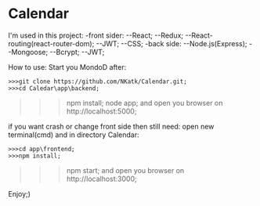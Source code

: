 # Calendar

I'm used in this project:
  -front sider:
    --React;
    --Redux;
    --React-routing(react-router-dom);
    --JWT;
    --CSS;
  -back side:
    --Node.js(Express);
    --Mongoose;
    --Bcrypt;
    --JWT;
    

How to use:
Start you MondoD after:

	>>>git clone https://github.com/NKatk/Calendar.git;
	>>>cd Caledar\app\backend;
  >>>npm install;
  >>>node app;
and open you browser on http://localhost:5000;

if you want crash or change front side then still need:
open new terminal(cmd) and in directory Calendar:

	>>>cd app\frontend;
	>>>npm install;
  >>>npm start;
and open you browser on http://localhost:3000;

Enjoy;)
